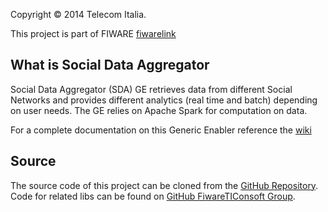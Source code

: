 Copyright © 2014 Telecom Italia.

This project is part of FIWARE [fiwarelink]

What is Social Data Aggregator
---------------
Social Data Aggregator (SDA) GE retrieves data from different Social Networks and provides different analytics (real time and batch) 
depending on user needs. The GE relies on Apache Spark for computation on data.

For a complete documentation on this Generic Enabler reference the [wiki](https://github.com/FiwareTIConsoft/social-data-aggregator/wiki)

Source
------
The source code of this project can be cloned from the [GitHub Repository].
Code for related libs can be found on [GitHub FiwareTIConsoft Group].



[TelecomLogo]: http://www.telecomitalia.it/sites/all/themes/pti_bo/img/logo.png
[GitHub Repository]: https://github.com/FiwareTIConsoft/social-data-aggregator
[GitHub FiwareTIConsoft Group]: https://github.com/FiwareTIConsoft
[website]: http://www.telecomitalia.it
[fiwarelink]: http://www.fiware.org/


